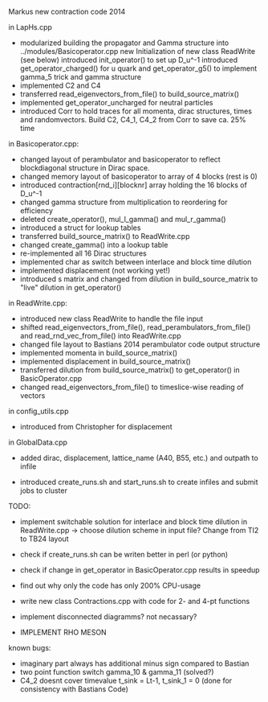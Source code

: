 Markus new contraction code 2014

in LapHs.cpp
- modularized building the propagator and Gamma structure into
  ../modules/Basicoperator.cpp
  new Initialization of new class ReadWrite (see below)
  introduced init_operator() to set up D_u^-1
  introduced get_operator_charged() for u quark and get_operator_g5() to 
  implement gamma_5 trick and gamma structure
- implemented C2 and C4
- transferred read_eigenvectors_from_file() to build_source_matrix()
- implemented get_operator_uncharged for neutral particles
- introduced Corr to hold traces for all momenta, dirac structures, times
  and randomvectors. Build C2, C4_1, C4_2 from Corr to save ca. 25% time

in Basicoperator.cpp:
- changed layout of perambulator and basicoperator to reflect blockdiagonal
  structure in Dirac space. 
- changed memory layout of basicoperator to array of 4 blocks (rest is 0)
- introduced contraction[rnd_i][blocknr] array holding the 16 blocks of D_u^-1
- changed gamma structure from multiplication to reordering for efficiency
- deleted create_operator(), mul_l_gamma() and mul_r_gamma()
- introduced a struct for lookup tables
- transferred build_source_matrix() to ReadWrite.cpp
- changed create_gamma() into a lookup table
- re-implemented all 16 Dirac structures
- implemented char as switch between interlace and block time dilution
- implemented displacement (not working yet!)
- introduced s matrix and changed from dilution in build_source_matrix to
  "live" dilution in get_operator()

in ReadWrite.cpp:
- introduced new class ReadWrite to handle the file input
- shifted read_eigenvectors_from_file(), read_perambulators_from_file() and 
  read_rnd_vec_from_file() into ReadWrite.cpp
- changed file layout to Bastians 2014 perambulator code output structure
- implemented momenta in build_source_matrix()
- implemented displacement in build_source_matrix()
- transferred dilution from build_source_matrix() to get_operator() in
  BasicOperator.cpp
- changed read_eigenvectors_from_file() to timeslice-wise reading of 
  vectors

in config_utils.cpp
- introduced from Christopher for displacement

in GlobalData.cpp
- added dirac, displacement, lattice_name (A40, B55, etc.) and outpath
  to infile

- introduced create_runs.sh and start_runs.sh to create infiles and
  submit jobs to cluster

TODO:
- implement switchable solution for interlace and block time dilution
  in ReadWrite.cpp -> choose dilution scheme in input file?
  Change from TI2 to TB24 layout
- check if create_runs.sh can be writen better in perl (or python)
- check if change in get_operator in BasicOperator.cpp results in 
  speedup
- find out why only the code has only 200% CPU-usage
- write new class Contractions.cpp with code for 2- and 4-pt functions

- implement disconnected diagramms? not necassary?
- IMPLEMENT RHO MESON

known bugs:
- imaginary part always has additional minus sign compared to Bastian
- two point function switch gamma_10 & gamma_11 (solved?)
- C4_2 doesnt cover timevalue t_sink = Lt-1, t_sink_1 = 0 (done for
  consistency with Bastians Code)



